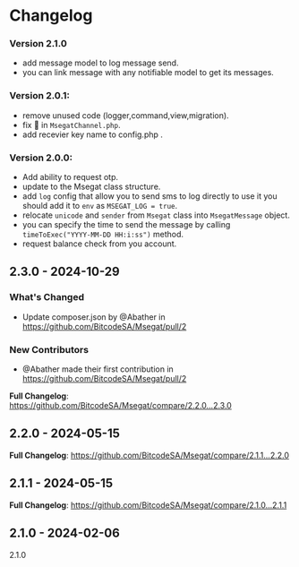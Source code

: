 # Changelog

### Version 2.1.0

- add message model to log message send.
- you can link message with any notifiable model to get its messages.

### Version 2.0.1:

- remove unused code (logger,command,view,migration).
- fix :bug: in `MsegatChannel.php`.
- add recevier key name to config.php .

### Version 2.0.0:

- Add ability to request otp.
- update to the Msegat class structure.
- add `log` config that allow you to send sms to log directly to use it you should add it to `env`
  as `MSEGAT_LOG = true`.
- relocate `unicode` and `sender` from `Msegat` class into `MsegatMessage` object.
- you can specify the time to send the message by calling `timeToExec("YYYY-MM-DD HH:i:ss")` method.
- request balance check from you account.

## 2.3.0 - 2024-10-29

### What's Changed

* Update composer.json by @Abather in https://github.com/BitcodeSA/Msegat/pull/2

### New Contributors

* @Abather made their first contribution in https://github.com/BitcodeSA/Msegat/pull/2

**Full Changelog**: https://github.com/BitcodeSA/Msegat/compare/2.2.0...2.3.0

## 2.2.0 - 2024-05-15

**Full Changelog**: https://github.com/BitcodeSA/Msegat/compare/2.1.1...2.2.0

## 2.1.1 - 2024-05-15

**Full Changelog**: https://github.com/BitcodeSA/Msegat/compare/2.1.0...2.1.1

## 2.1.0 - 2024-02-06

2.1.0
